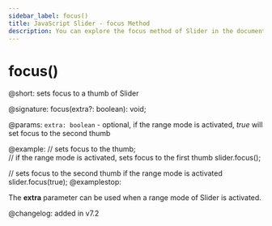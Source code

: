 ```yaml
---
sidebar_label: focus()
title: JavaScript Slider - focus Method 
description: You can explore the focus method of Slider in the documentation of the DHTMLX JavaScript UI library. Browse developer guides and API reference, try out code examples and live demos, and download a free 30-day evaluation version of DHTMLX Suite 7.
---
```


# focus()

@short: sets focus to a thumb of Slider

@signature: focus(extra?: boolean): void;

@params:
`extra: boolean` - optional, if the range mode is activated, *true* will set focus to the second thumb

@example:
// sets focus to the thumb;  
// if the range mode is activated, sets focus to the first thumb
slider.focus();

// sets focus to the second thumb if the range mode is activated
slider.focus(true);
@examplestop:

The **extra** parameter can be used when a range mode of Slider is activated.

@changelog: added in v7.2